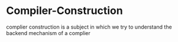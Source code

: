 # Compiler-Construction
complier construction is a subject in which we try to understand the backend mechanism of a complier
